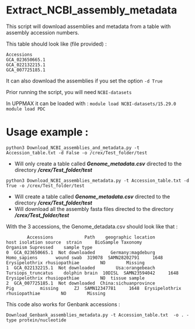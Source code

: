 # Extract_NCBI_assembly_metadata

This script will download assemblies and metadata from a table with assembly accession numbers.

This table should look like (file provided) : 

```
Accessions
GCA_023650665.1
GCA_022132215.1
GCA_007725185.1
```

It can also download the assemblies if you set the option ```-d True```

Prior running the script, you will need ```NCBI-datasets```

In UPPMAX it can be loaded with : 
```module load NCBI-datasets/15.29.0```
```module load PDC```

# Usage example :

```python3 Download_NCBI_assemblies_and_metadata.py -t Accession_table.txt -d False -o /crex/Test_folder/test```

* Will only create a table called ***Genome_metadata.csv*** directed to the directory ***/crex/Test_folder/test***

```python3 Download_NCBI_assemblies_metadata.py -t Accession_table.txt -d True -o /crex/Test_folder/test```

* Will create a table called ***Genome_metadata.csv*** directed to the directory ***/crex/Test_folder/test***
* Will download all the assembly fasta files directed to the directory ***/crex/Test_folder/test***


With the 3 accessions, the Genome_detadata.csv should look like that :
```
        Accessions            Path    geographic location                host isolation source  strain     BioSample Taxonomy                      Organism Supressed    sample type
0  GCA_023650665.1  Not downloaded      Germany:magdeburg        Homo_sapiens       wound swab  319078  SAMN28202791     1648  Erysipelothrix rhusiopathiae        NO        Missing
1  GCA_022132215.1  Not downloaded        Usa:orangebeach  Tursiops_truncatus    dolphin brain  10DISL  SAMN23594042     1648  Erysipelothrix rhusiopathiae        NO  tissue sample
2  GCA_007725185.1  Not downloaded  China:sichuanprovince                 Pig          missing      ZJ  SAMN12347781     1648  Erysipelothrix rhusiopathiae        NO        Missing
```
This code also works for Genbank accessions : 

```Download_Genbank_assemblies_metadata.py -t Accession_table.txt  -o . -type protein/nucleotide```
